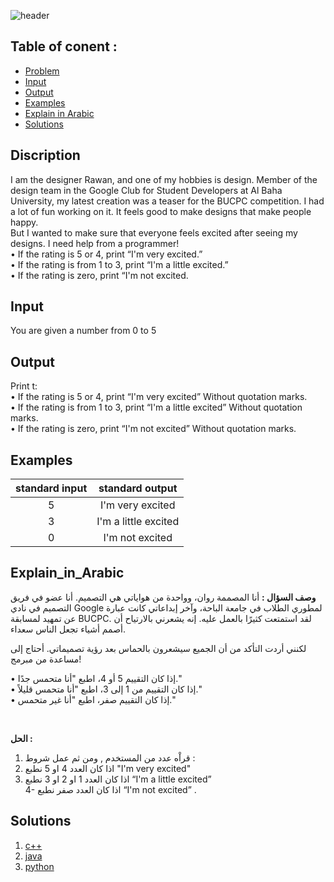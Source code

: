    ![header](https://capsule-render.vercel.app/api?type=waving&color=FFF200&height=300&section=header&text=G.%20Evaluation&descAlignY=51&descAlign=62)

## Table of conent :
   * [Problem](#Discription)
   * [Input](#Input)
   * [Output](#Output)
   * [Examples](#Examples)
   * [Explain in Arabic](#Explain_in_Arabic)
   * [Solutions](#Solutions)


## Discription
I am the designer Rawan, and one of my hobbies is design. Member of the design team in the Google Club for Student Developers at Al Baha University, my latest creation was a teaser for the BUCPC competition. I had a lot of fun working on it. It feels good to make designs that make people happy.<br>
But I wanted to make sure that everyone feels excited after seeing my designs. I need help from a programmer!<br>
• If the rating is 5 or 4, print “I'm very excited.”<br>
• If the rating is from 1 to 3, print “I'm a little excited.”<br>
• If the rating is zero, print “I'm not excited.<br>


## Input
You are given a number from 0 to 5


## Output
Print t:<br>
• If the rating is 5 or 4, print “I'm very excited” Without quotation marks.<br>
• If the rating is from 1 to 3, print “I'm a little excited” Without quotation marks.<br>
• If the rating is zero, print “I'm not excited” Without quotation marks.


## Examples
|standard input|standard output|
|:---:|:---:|
|5 |I'm very excited|
|3|I'm a little excited|
|0|I'm not excited|


## Explain_in_Arabic
**وصف السؤال :**
أنا المصممة روان، وواحدة من هواياتي هي التصميم. أنا عضو في فريق التصميم في نادي Google لمطوري الطلاب في جامعة الباحة، وآخر إبداعاتي كانت عبارة عن تمهيد لمسابقة BUCPC. لقد استمتعت كثيرًا بالعمل عليه. إنه يشعرني بالارتياح أن أصمم أشياء تجعل الناس سعداء.<br>

لكنني أردت التأكد من أن الجميع سيشعرون بالحماس بعد رؤية تصميماتي. أحتاج إلى مساعدة من مبرمج!<br>

• إذا كان التقييم 5 أو 4، اطبع "أنا متحمس جدًا."<br>
• إذا كان التقييم من 1 إلى 3، اطبع "أنا متحمس قليلاً."<br>
• إذا كان التقييم صفر، اطبع "أنا غير متحمس."

<br>

**الحل :** 
1. قراْه عدد من المستخدم , ومن ثم عمل شروط :<br>
2. اذا كان العدد 4 او 5 نطبع "I'm very excited" <br>
3. اذا كان العدد 1 او 2 او 3 نطبع “I'm a little excited” <br>
4-  اذا كان العدد صفر نطبع “I'm not excited” .
   

## Solutions
  <ol type="1">
      	<li><a href="https://github.com/FatimaALzahrani/BUCPC/blob/main/G/G.cpp">c++</a></li>
        <li><a href="https://github.com/FatimaALzahrani/BUCPC/blob/main/G/G.java">java</a></li>
        <li><a href="https://github.com/FatimaALzahrani/BUCPC/blob/main/G/G.py">python</a></li>
      </ol>
